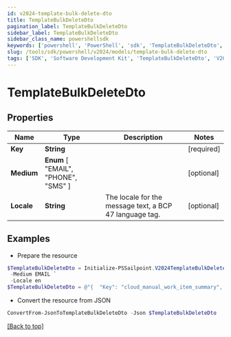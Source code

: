 ```yaml
---
id: v2024-template-bulk-delete-dto
title: TemplateBulkDeleteDto
pagination_label: TemplateBulkDeleteDto
sidebar_label: TemplateBulkDeleteDto
sidebar_class_name: powershellsdk
keywords: ['powershell', 'PowerShell', 'sdk', 'TemplateBulkDeleteDto', 'V2024TemplateBulkDeleteDto'] 
slug: /tools/sdk/powershell/v2024/models/template-bulk-delete-dto
tags: ['SDK', 'Software Development Kit', 'TemplateBulkDeleteDto', 'V2024TemplateBulkDeleteDto']
---
```



# TemplateBulkDeleteDto

## Properties

Name | Type | Description | Notes
------------ | ------------- | ------------- | -------------
**Key** | **String** |  | [required]
**Medium** |  **Enum** [  "EMAIL",    "PHONE",    "SMS" ] |  | [optional] 
**Locale** | **String** | The locale for the message text, a BCP 47 language tag. | [optional] 

## Examples

- Prepare the resource
```powershell
$TemplateBulkDeleteDto = Initialize-PSSailpoint.V2024TemplateBulkDeleteDto  -Key cloud_manual_work_item_summary `
 -Medium EMAIL `
 -Locale en
$TemplateBulkDeleteDto = @"{  "Key": "cloud_manual_work_item_summary", "Medium": "EMAIL", "Locale": "en" }"@
```

- Convert the resource from JSON
```powershell
ConvertFrom-JsonToTemplateBulkDeleteDto -Json $TemplateBulkDeleteDto
```


[[Back to top]](#) 

